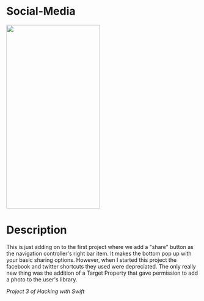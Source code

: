 # Social-Media
<img src="https://media.giphy.com/media/3ohs4xJoIP1eR29RVC/giphy.gif" width="244" height="480" />

# Description
This is just adding on to the first project where we add a "share" button as the navigation controller's right bar item. It makes the bottom pop up with your basic sharing options. However, when I started this project the facebook and twitter shortcuts they used were depreciated. The only really new thing was the addition of a Target Property that gave permission to add a photo to the user's library.

*Project 3 of Hacking with Swift*
